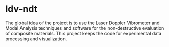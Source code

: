 # ldv-ndt
The global idea of the project is to use the Laser Doppler Vibrometer and Modal Analysis techniques and software for the non-destructive evaluation of composite materials. This project keeps the code for experimental data processing and visualization.

